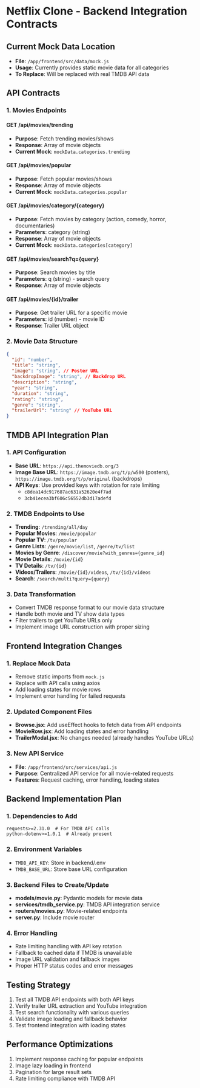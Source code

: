 # Netflix Clone - Backend Integration Contracts

## Current Mock Data Location
- **File**: `/app/frontend/src/data/mock.js`
- **Usage**: Currently provides static movie data for all categories
- **To Replace**: Will be replaced with real TMDB API data

## API Contracts

### 1. Movies Endpoints

#### GET /api/movies/trending
- **Purpose**: Fetch trending movies/shows
- **Response**: Array of movie objects
- **Current Mock**: `mockData.categories.trending`

#### GET /api/movies/popular
- **Purpose**: Fetch popular movies/shows
- **Response**: Array of movie objects
- **Current Mock**: `mockData.categories.popular`

#### GET /api/movies/category/{category}
- **Purpose**: Fetch movies by category (action, comedy, horror, documentaries)
- **Parameters**: category (string)
- **Response**: Array of movie objects
- **Current Mock**: `mockData.categories[category]`

#### GET /api/movies/search?q={query}
- **Purpose**: Search movies by title
- **Parameters**: q (string) - search query
- **Response**: Array of movie objects

#### GET /api/movies/{id}/trailer
- **Purpose**: Get trailer URL for a specific movie
- **Parameters**: id (number) - movie ID
- **Response**: Trailer URL object

### 2. Movie Data Structure
```json
{
  "id": "number",
  "title": "string",
  "image": "string", // Poster URL
  "backdropImage": "string", // Backdrop URL
  "description": "string",
  "year": "string",
  "duration": "string",
  "rating": "string",
  "genre": "string",
  "trailerUrl": "string" // YouTube URL
}
```

## TMDB API Integration Plan

### 1. API Configuration
- **Base URL**: `https://api.themoviedb.org/3`
- **Image Base URL**: `https://image.tmdb.org/t/p/w500` (posters), `https://image.tmdb.org/t/p/original` (backdrops)
- **API Keys**: Use provided keys with rotation for rate limiting
  - `c8dea14dc917687ac631a52620e4f7ad`
  - `3cb41ecea3bf606c56552db3d17adefd`

### 2. TMDB Endpoints to Use
- **Trending**: `/trending/all/day`
- **Popular Movies**: `/movie/popular`
- **Popular TV**: `/tv/popular`
- **Genre Lists**: `/genre/movie/list`, `/genre/tv/list`
- **Movies by Genre**: `/discover/movie?with_genres={genre_id}`
- **Movie Details**: `/movie/{id}`
- **TV Details**: `/tv/{id}`
- **Videos/Trailers**: `/movie/{id}/videos`, `/tv/{id}/videos`
- **Search**: `/search/multi?query={query}`

### 3. Data Transformation
- Convert TMDB response format to our movie data structure
- Handle both movie and TV show data types
- Filter trailers to get YouTube URLs only
- Implement image URL construction with proper sizing

## Frontend Integration Changes

### 1. Replace Mock Data
- Remove static imports from `mock.js`
- Replace with API calls using axios
- Add loading states for movie rows
- Implement error handling for failed requests

### 2. Updated Component Files
- **Browse.jsx**: Add useEffect hooks to fetch data from API endpoints
- **MovieRow.jsx**: Add loading states and error handling
- **TrailerModal.jsx**: No changes needed (already handles YouTube URLs)

### 3. New API Service
- **File**: `/app/frontend/src/services/api.js`
- **Purpose**: Centralized API service for all movie-related requests
- **Features**: Request caching, error handling, loading states

## Backend Implementation Plan

### 1. Dependencies to Add
```
requests>=2.31.0  # For TMDB API calls
python-dotenv>=1.0.1  # Already present
```

### 2. Environment Variables
- `TMDB_API_KEY`: Store in backend/.env
- `TMDB_BASE_URL`: Store base URL configuration

### 3. Backend Files to Create/Update
- **models/movie.py**: Pydantic models for movie data
- **services/tmdb_service.py**: TMDB API integration service
- **routers/movies.py**: Movie-related endpoints
- **server.py**: Include movie router

### 4. Error Handling
- Rate limiting handling with API key rotation
- Fallback to cached data if TMDB is unavailable
- Image URL validation and fallback images
- Proper HTTP status codes and error messages

## Testing Strategy
1. Test all TMDB API endpoints with both API keys
2. Verify trailer URL extraction and YouTube integration
3. Test search functionality with various queries
4. Validate image loading and fallback behavior
5. Test frontend integration with loading states

## Performance Optimizations
1. Implement response caching for popular endpoints
2. Image lazy loading in frontend
3. Pagination for large result sets
4. Rate limiting compliance with TMDB API